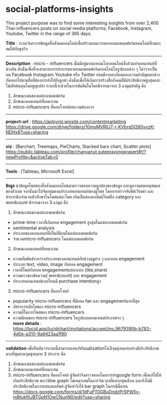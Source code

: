 # social-platforms-insights
This project purpose was to find some interesting insights from over 2,400 Thai-influencers posts on social media platforms; Facebook, Instagram, Youtube, Twitter in the range of 365 days.


**Title** : ระบบวิเคราะห์ข้อมูลสื่อสังคมออนไลน์เพื่อสร้างแผนการตลาดบนแพลตฟอร์มออนไลน์ที่เหมาะสมให้กับธุรกิจ

------------
  **Description** :  micro - influencers นั้นมีอยู่มากมายบนโลกออนไลน์ซึ่งล้วนทำคอนเทนท์ที่ต่างกัน ดังนั้นเพื่อที่จะสามารถการทำการตลาดบนแพลตฟอร์มออนไลน์ในรูปแบบต่าง ๆ ไม่ว่าจะเป็นบน Facebook Instagram Youtube หรือ Twitter ย่อมมีรายละเอียดและความสำคัญแตกต่างกันออกไปตามสื่อที่ต้องการส่งไปยังลูกค้า ดังนั้นเพื่อให้เกิดการสร้างสื่อสังคมที่มีประสิทธิภาพสูงสุดและไม่เสียต้นทุนโดยสูญเปล่า ระบบนี้จะช่วยในการตัดสินในโดยพิจารณาจาก 3 แง่มุมสำคัญ คือ 
1. ลักษณะเด่นของแต่ละแพลตฟอร์ม
2. ลักษณะคอนเทนท์ที่เหมาะสม
3. micro-influencers ที่ตอบโจทย์ต่อความต้องการ

------------
  **project-url** :  https://aployrol.wixsite.com/contentmarketing
https://drive.google.com/drive/folders/10moMVRIU7-r-KVbrsDI260vvzK-NDHx6?usp=sharing

------------
  **viz** : [Barchart, Treemaps, PieCharts, Stacked bars chart, Scatter plots]
https://public.tableau.com/profile/chanyanut.suteerayongprasert#!/?newProfile=&activeTab=0 

------------
  **Tools** : [Tableau, Microsoft Excel]

------------
  **ข้อมูล**
  นำข้อมูลโพสของสื่อสังคมออนไลน์มาตรวจสอบความถูกต้องของข้อมูล และดูความสมเหตุสมผลของตัวเลข จากนั้นนำไปจัดกลุ่มตามประเภทคอนเทนท์ของผู้โพส โดยการตรวจจับคีย์เวิร์ดคำ และทำการนับจำนวนตัวอักษรในโพสแต่ละโพส เกิดเป็นสองคอลัมน์ใหม่คือ category และ wordcount
พิจารณาจาก 3 แง่มุม คือ
1. ลักษณะเด่นของแต่ละแพลตฟอร์ม
- prime-time  เวลาที่เกิดยอด engagement สูงสุดในแต่ละแพลตฟอร์ม
- sentimental analysis 
- ประเภทของคอนเทนท์ที่เป็นที่นิยมในแต่ละแพลตฟอร์ม
- จำนวนmicro-influencers ในแต่ละแพลตฟอร์ม
2. ลักษณะคอนเทนท์ที่เหมาะสม
- ความสัมพันธ์ระหว่างประเภทของคอนเทนต์กับช่วงฤดูต่าง ๆ และยอด engagement
- ประเภท text, video, image กับยอด engagement
- เวลาที่โพสกับยอด engagementแต่ละแบบ (like,share)
- ความยาวของข้อความ( wordcount) และ engagement
- ประเภทคอนเทนท์แบบไหนมี purchase intentionสูง
3. micro-influencers ที่ตอบโจทย์
- popularity micro-influencers ที่มียอด fan และ engagementมากที่สุด
- อัตราการเติบโตของ micro-influencers
- ความถี่ในการโพสของ micro-influencers
- ความนิยมของ micro-influencers ในรูปแบบคอนเทนต์ประเทต่าง ๆ         
**more details** : https://lucid.app/lucidchart/invitations/accept/inv_9679390b-b783-4d0e-a310-9a9423aa1f90

------------
  **validation**
  เพื่อยืนยันว่าระบบนี้สามารถแสดงVisualizationใน3จุดมุ่งหมายอย่างมีประสิทธิภาพมากที่สุดตามจุดมุ่งหมาย 3 ประการ คือ
1.  ลักษณะเด่นของแต่ละแพลตฟอร์ม
2. ลักษณะคอนเทนท์ที่เหมาะสม
3. micro-influencers ที่ตอบโจทย์
ผู้จัดทำจึงตรวจสอบโดยการทำgoogle form เพื่อแก้ไขให้เกิดประสิทธิภาพ
พบว่าline graph ไม่เหมาะสมในการวัดเวลาที่แบ่งกลุ่มเดือน และยังไม่มีประสิทธิภาพในการแสดงผลลัพท์ ผู้จัดทำจึงใช้ bar graph ในกรณีนี้แทน
https://docs.google.com/forms/d/1dFuPT0GBuDndzPr5PW5y-mBtukfhJBTGpN1OwCNunN0/edit?usp=sharing
